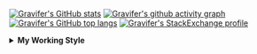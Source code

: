 <!--
**Gravifer/Gravifer** is a ✨ _special_ ✨ repository because its `README.md` (this file) appears on your GitHub profile.

Here are some ideas to get you started:

- 🔭 I’m currently working on ...
- 🌱 I’m currently learning ...
- 👯 I’m looking to collaborate on ...
- 🤔 I’m looking for help with ...
- 💬 Ask me about ...
- 📫 How to reach me: ...
- 😄 Pronouns: ...
- ⚡ Fun fact: ...
-->

<!-- ![Metrics](https://github.com/my-github-user/my-github-user/blob/main/github-metrics.svg) -->

<!-- [![Gravifer's GitHub Streak](https://github-readme-streak-stats.herokuapp.com/?user=Gravifer&theme=default&background=ffffff0a&border=00000000&stroke=80808080&currStreakNum=808080&sideNums=808080&sideLabels=808080&dates=808080)](https://github.com/DenverCoder1/github-readme-streak-stats) -->
<!-- [![Contribution Stats](https://github-contribution-stats.vercel.app/api/?username=Gravifer)](https://github.com/LordDashMe/github-contribution-stats/)  -->
[![Gravifer's GitHub stats](https://github-readme-stats.vercel.app/api?username=Gravifer&theme=default&bg_color=ffffff0a&text_color=808080&hide_border=true&show_icons=true&count_private=true)](https://github.com/anuraghazra/github-readme-stats)
[![Gravifer's github activity graph](https://activity-graph.herokuapp.com/graph?username=Gravifer&bg_color=ffffff0a&color=3080ed&line=5094f0&point=4d72f2&hide_border=true)](https://github.com/ashutosh00710/github-readme-activity-graph)
[![Gravifer's GitHub top langs](https://github-readme-stats.vercel.app/api/top-langs/?username=Gravifer&theme=default&bg_color=ffffff0a&text_color=808080&hide_border=true&show_icons=true&count_private=true&layout=compact)](https://github.com/anuraghazra/github-readme-stats)
[![Gravifer's StackExchange profile](https://stackexchange.com/users/flair/18316138.png?theme=clean)](https://mathematica.stackexchange.com/users/72025)
<!-- [![Visitors](https://visitor-badge.glitch.me/badge?page_id=Gravifer.Gravifer)](https://github.com/Gravifer/) -->

<details>
  <summary>
    <strong>My Working Style</strong><!--<a href="https://wakatime.com/badge/github/Gravifer/Gravifer"><img src="https://wakatime.com/badge/github/Gravifer/Gravifer.svg" alt="time tracker"></a>-->
  </summary>

[![time tracker](https://wakatime.com/badge/github/Gravifer/Gravifer.svg)](https://wakatime.com/badge/github/Gravifer/Gravifer)
<!--START_SECTION:waka-->
![Profile Views](http://img.shields.io/badge/Profile%20Views-17-blue)

![Lines of code](https://img.shields.io/badge/From%20Hello%20World%20I%27ve%20Written-819961%20lines%20of%20code-blue)

**I'm an Early 🐤** 

```text
🌞 Morning    81 commits     ███░░░░░░░░░░░░░░░░░░░░░░   14.06% 
🌆 Daytime    276 commits    ████████████░░░░░░░░░░░░░   47.92% 
🌃 Evening    174 commits    ███████░░░░░░░░░░░░░░░░░░   30.21% 
🌙 Night      45 commits     ██░░░░░░░░░░░░░░░░░░░░░░░   7.81%

```


📊 **This Week I Spent My Time On** 

```text
💬 Programming Languages: 
Browsing                 32 hrs 50 mins      ████████████████░░░░░░░░░   66.06% 
Other                    12 hrs 9 mins       ██████░░░░░░░░░░░░░░░░░░░   24.45% 
PowerShell               3 hrs 40 mins       █░░░░░░░░░░░░░░░░░░░░░░░░   7.39% 
Markdown                 41 mins             ░░░░░░░░░░░░░░░░░░░░░░░░░   1.4% 
TOML                     10 mins             ░░░░░░░░░░░░░░░░░░░░░░░░░   0.34%

🔥 Editors: 
Browser                  41 hrs 9 mins       ████████████████████░░░░░   82.39% 
VS Code                  4 hrs 57 mins       ██░░░░░░░░░░░░░░░░░░░░░░░   9.91% 
Word                     3 hrs 28 mins       █░░░░░░░░░░░░░░░░░░░░░░░░   6.96% 
Powerpoint               11 mins             ░░░░░░░░░░░░░░░░░░░░░░░░░   0.39% 
Excel                    9 mins              ░░░░░░░░░░░░░░░░░░░░░░░░░   0.33%

🐱‍💻 Projects: 
literature-reading       38 hrs 32 mins      ███████████████████░░░░░░   77.17% 
Unknown Project          8 hrs 6 mins        ████░░░░░░░░░░░░░░░░░░░░░   16.22% 
queue-sdp                2 hrs 33 mins       █░░░░░░░░░░░░░░░░░░░░░░░░   5.11% 
emails                   29 mins             ░░░░░░░░░░░░░░░░░░░░░░░░░   0.98% 
learning-mma             15 mins             ░░░░░░░░░░░░░░░░░░░░░░░░░   0.53%

💻 Operating System: 
Windows                  49 hrs 56 mins      █████████████████████████   99.98% 
Linux                    0 secs              ░░░░░░░░░░░░░░░░░░░░░░░░░   0.02%

```

**I Mostly Code in Mathematica** 

```text
Mathematica              8 repos             ████████████░░░░░░░░░░░░░   50.0% 
TeX                      2 repos             ███░░░░░░░░░░░░░░░░░░░░░░   12.5% 
MATLAB                   2 repos             ███░░░░░░░░░░░░░░░░░░░░░░   12.5% 
Assembly                 1 repo              █░░░░░░░░░░░░░░░░░░░░░░░░   6.25% 
Python                   1 repo              █░░░░░░░░░░░░░░░░░░░░░░░░   6.25%

```



 Last Updated on 23/06/2021
<!--END_SECTION:waka-->
</details>
